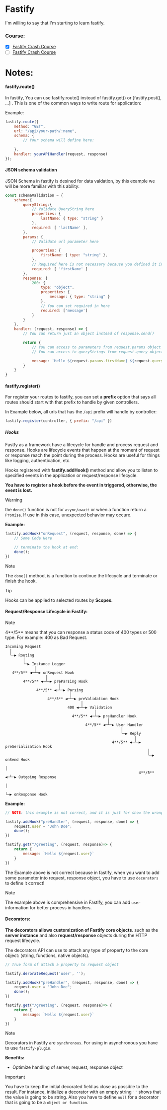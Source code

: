 # Fastify

I'm willing to say that I'm starting to learn fastify.

### Course:

- [x] [Fastify Crash Course](https://www.youtube.com/watch?v=Lk-uVEVGxOA)
- [ ] [Fastify Crash Course](https://www.youtube.com/watch?v=btGtOue1oDA)

# Notes:

#### fastify.route()

In fastify, You can use fastify.route() instead of fastify.get() or [fastify.post(), ...] .
This is one of the common ways to write route for application:

Example:

```js
fastify.route({
    method: "GET",
    url: "/api/your-path/:name",
    schema: {
        // Your schema will define here:
        
    },
    handler: yourAPIHandler(request, response)
});
```

#### JSON schema validation

JSON Schema in fastify is desined for data valdation, by this example we will be more familiar with this ability:

```js
const schemaValidation = {
    schema:{
        queryString:{
            // Validate QueryString here
            properties: {
                lastName: { type: "string" }
            },
            required: [ 'lastName' ],
        },
        params: {
            // Validate url parameter here

            properties: {
                firstName: { type: "string" }, 
            },
            // Required here is not necessary because you defined it in url, if not defined in url, you can set in here:
            required: [ 'firstName' ]
        },
        response: {
            200: {
                type: "object",
                properties: {
                    message: { type: "string" }
                },
                // You can set required in here
                required: ['message']
            }
        }
    },
    handler: (request, response) => {
        // You can return just an object instead of response.send()

        return {
            // You can access to parameters from request.params object
            // You can access to queryStrings from request.query object

            message: `Hello ${request.params.firstName} ${request.query.lastName}`
        }
    }
}
```

#### fastify.register()

For register your routes to fastify, you can set a **prefix** option that says all routes should start with that prefix to handle by given controllers.

In Example below, all urls that has the `/api` prefix will handle by controller:

```js
fastify.register(controller, { prefix: "/api" })
```

##### Hooks

Fastfy as a framework have a lifecycle for handle and process request and response. Hooks are lifecycle events that happen at the moment of request or response reach the point during the process. Hooks are useful for things like logging, authentication, etc.

Hooks registered with **fastify.addHook()** method and allow you to listen to  specified events in the application or request/response lifecycle. 

**You have to register a hook before the event in triggered, otherwise, the event is lost.**

> [!WARNING]
> the `done()` function is not for `async/await` or when a function return a `Promise`. If use in this case, unexpected behavior may occure.

**Example:**

```js
fastify.addHook("onRequest", (request, response, done) => {
    // Some Code Here

    // terminate the hook at end:
    done();
})
```

> [!NOTE]
> The `done()` method, is a function to continue the lifecycle and terminate or finish the hook.

> [!TIP]
> Hooks can be applied to selected routes by **Scopes**.

#### Request/Response Lifecycle in Fastify:

> [!NOTE]
> 4**/5** means that you can response a status code of 400 types or 500 type.
> For example: 400 as Bad Request.

```
Incoming Request
  │
  └─▶ Routing
        │
        └─▶ Instance Logger
             │
   4**/5** ◀─┴─▶ onRequest Hook
                  │
        4**/5** ◀─┴─▶ preParsing Hook
                        │
              4**/5** ◀─┴─▶ Parsing
                             │
                   4**/5** ◀─┴─▶ preValidation Hook
                                  │
                            400 ◀─┴─▶ Validation
                                        │
                              4**/5** ◀─┴─▶ preHandler Hook
                                              │
                                    4**/5** ◀─┴─▶ User Handler
                                                    │
                                                    └─▶ Reply
                                                          │
                                                4**/5** ◀─┴─▶ preSerialization Hook
                                                                │
                                                                └─▶ onSend Hook
                                                                      │
                                                            4**/5** ◀─┴─▶ Outgoing Response
                                                                            │
                                                                            └─▶ onResponse Hook
```

**Example:**

```js
// NOTE: this example is not correct, and it is just for show the wrong case

fastify.addHook("preHandler", (request, response, done) => {
    request.user = "John Doe";
    done();
})

fastify.get("/greeting", (request, response)=> {
    return {
        message: `Hello ${request.user}`
    }
})
```

The Example above is not correct because in fastify, when you want to add some parameter into request, response object, you have to use `decorators` to define it correct!

> [!NOTE]
> The example above is comprehensive in Fastify, you can add `user` information for better process in handlers.

#### Decorators:

**The decorators allows customization of Fastify core objects**.
such as the **server instance** and also **request/response** objects during the HTTP request lifecycle.

The decorators API can use to attach any type of property to the core object: (string, functions, native objects).

```js
// True form of attach a property to request object

fastify.derorateRequest('user', '');

fastify.addHook("preHandler", (request, response, done) => {
    request.user = "John Doe";
    done();
})

fastify.get("/greeting", (request, response)=> {
    return {
        message: `Hello ${request.user}`
    }
})
```

> [!NOTE]
> Decorators in Fastify are `synchronous`. For using in asynchronous you have to use `fastify-plugin`.

**Benefits:**

- Optimize handling of server, request, response object

> [!IMPORTANT]
> You have to keep the initial decorated field as close as possible to the result. For instance, initialize a decorator with an empty string `''` shows that the value is going to be string. Also you have to define `null` for a decorator that is going to be a `object or function`.

